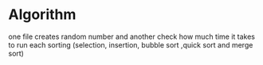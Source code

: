 # Algorithm

one file creates random number and another check how much time it takes to run each sorting
(selection, insertion,  bubble sort ,quick sort and merge sort)

